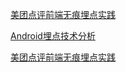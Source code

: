 [美团点评前端无痕埋点实践](https://tech.meituan.com/mt-mobile-analytics-practice.html)


[Android埋点技术分析](http://unclechen.github.io/2017/12/18/Android%E5%9F%8B%E7%82%B9%E6%8A%80%E6%9C%AF%E5%88%86%E6%9E%90/)

[美团点评前端无痕埋点实践](https://tech.meituan.com/mt-mobile-analytics-practice.html)
